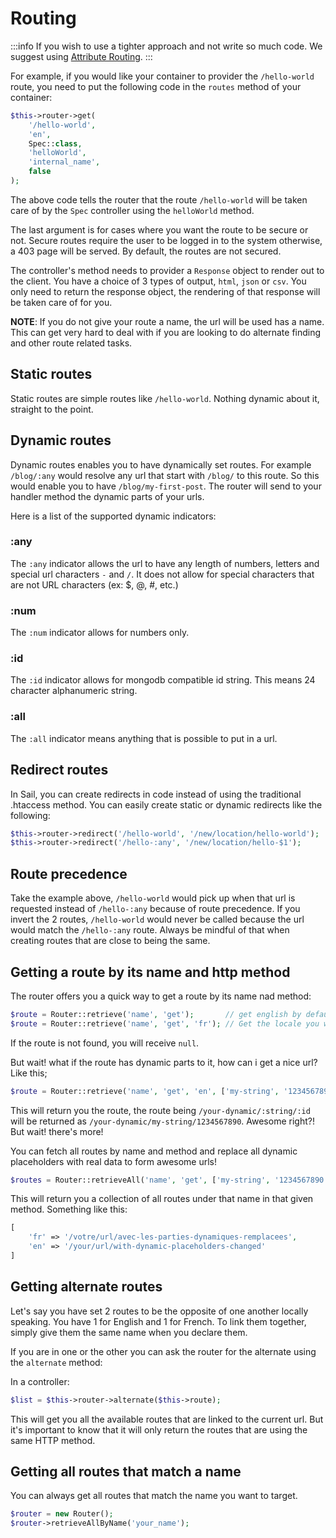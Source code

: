 # Routing <Badge type="tip" text="3.0.0" />

:::info
If you wish to use a tighter approach and not write so much code. We suggest using 
[Attribute Routing](/working-with-sail/attribute-routing).
:::

For example, if you would like your container to provider the `/hello-world` route, you need to put
the following code in the `routes` method of your container:

```php
$this->router->get(
    '/hello-world', 
    'en', 
    Spec::class, 
    'helloWorld', 
    'internal_name',
    false
);
```

The above code tells the router that the route `/hello-world` will be taken care of by the `Spec` controller
using the `helloWorld` method. 

The last argument is for cases where you want the route to be secure or not. Secure routes require
the user to be logged in to the system otherwise, a 403 page will be served. By default, the routes are not secured.

The controller's method needs to provider a `Response` object to render out to the client. You have a choice
of 3 types of output, `html`, `json` or `csv`. You only need to return the response object, the rendering
of that response will be taken care of for you.

__NOTE__: If you do not give your route a name, the url will be used has a name. This can get very hard to deal
with if you are looking to do alternate finding and other route related tasks.

## Static routes

Static routes are simple routes like `/hello-world`. Nothing dynamic about it, straight to the point.

## Dynamic routes

Dynamic routes enables you to have dynamically set routes. For example `/blog/:any` would resolve any
url that start with `/blog/` to this route. So this would enable you to have `/blog/my-first-post`.
The router will send to your handler method the dynamic parts of your urls.

Here is a list of the supported dynamic indicators:

### :any

The `:any` indicator allows the url to have any length of numbers, letters and special url characters
`-` and `/`. It does not allow for special characters that are not URL characters (ex: $, @, #, etc.)

### :num

The `:num` indicator allows for numbers only.

### :id

The `:id` indicator allows for mongodb compatible id string. This means 24 character alphanumeric string.

### :all

The `:all` indicator means anything that is possible to put in a url.

## Redirect routes

In Sail, you can create redirects in code instead of using the traditional .htaccess method. You can easily
create static or dynamic redirects like the following:

```php
$this->router->redirect('/hello-world', '/new/location/hello-world');
$this->router->redirect('/hello-:any', '/new/location/hello-$1');
```

## Route precedence

Take the example above, `/hello-world` would pick up when that url is requested instead of `/hello-:any` 
because of route precedence. If you invert the 2 routes, `/hello-world` would never be called because the url would match
the `/hello-:any` route. Always be mindful of that when creating routes that are close to being the same.

## Getting a route by its name and http method

The router offers you a quick way to get a route by its name nad method:

```php
$route = Router::retrieve('name', 'get');       // get english by default
$route = Router::retrieve('name', 'get', 'fr'); // Get the locale you want
```

If the route is not found, you will receive `null`.

But wait! what if the route has dynamic parts to it, how can i get a nice url? Like this;

```php
$route = Router::retrieve('name', 'get', 'en', ['my-string', '1234567890']);
```

This will return you the route, the route being `/your-dynamic/:string/:id` will be returned as 
`/your-dynamic/my-string/1234567890`. Awesome right?! But wait! there's more!

You can fetch all routes by name and method and replace all dynamic placeholders with real data to form awesome urls!

```php
$routes = Router::retrieveAll('name', 'get', ['my-string', '1234567890']);
```

This will return you a collection of all routes under that name in that given method. Something like this:

```php
[
    'fr' => '/votre/url/avec-les-parties-dynamiques-remplacees',
    'en' => '/your/url/with-dynamic-placeholders-changed'
]
```

## Getting alternate routes

Let's say you have set 2 routes to be the opposite of one another locally speaking. You have 1 for English and 1 for 
French. To link them together, simply give them the same name when you declare them.

If you are in one or the other you can ask the router for the alternate using the `alternate` method:

In a controller:

```php
$list = $this->router->alternate($this->route);
```

This will get you all the available routes that are linked to the current url. But it's important to know that it will
only return the routes that are using the same HTTP method.

## Getting all routes that match a name

You can always get all routes that match the name you want to target.

```php
$router = new Router();
$router->retrieveAllByName('your_name');
```